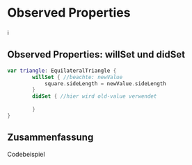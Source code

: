 # Observed Properties
ℹ️

## Observed Properties: willSet und didSet

```swift
var triangle: EquilateralTriangle {
        willSet { //beachte: newValue
            square.sideLength = newValue.sideLength
        }
		didSet { //hier wird old-value verwendet
			
		}
}
```


## Zusammenfassung
Codebeispiel